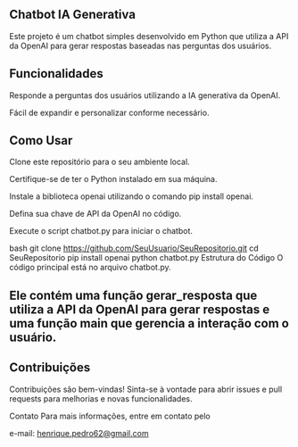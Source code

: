 ## Chatbot IA Generativa
Este projeto é um chatbot simples desenvolvido em Python que utiliza a API da OpenAI para gerar respostas baseadas nas perguntas dos usuários.

## Funcionalidades
Responde a perguntas dos usuários utilizando a IA generativa da OpenAI.

Fácil de expandir e personalizar conforme necessário.

## Como Usar
Clone este repositório para o seu ambiente local.

Certifique-se de ter o Python instalado em sua máquina.

Instale a biblioteca openai utilizando o comando pip install openai.

Defina sua chave de API da OpenAI no código.

Execute o script chatbot.py para iniciar o chatbot.

bash
git clone https://github.com/SeuUsuario/SeuRepositorio.git
cd SeuRepositorio
pip install openai
python chatbot.py
Estrutura do Código
O código principal está no arquivo chatbot.py.

## Ele contém uma função gerar_resposta que utiliza a API da OpenAI para gerar respostas e uma função main que gerencia a interação com o usuário.

## Contribuições
Contribuições são bem-vindas! Sinta-se à vontade para abrir issues e pull requests para melhorias e novas funcionalidades.

Contato
Para mais informações, entre em contato pelo 

e-mail: henrique.pedro62@gmail.com
